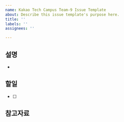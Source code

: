 ```yaml
---
name: Kakao Tech Campus Team-9 Issue Template
about: Describe this issue template's purpose here.
title: ''
labels: ''
assignees: ''

---
```


## 설명
- 

## 할일
- [ ]

## 참고자료
